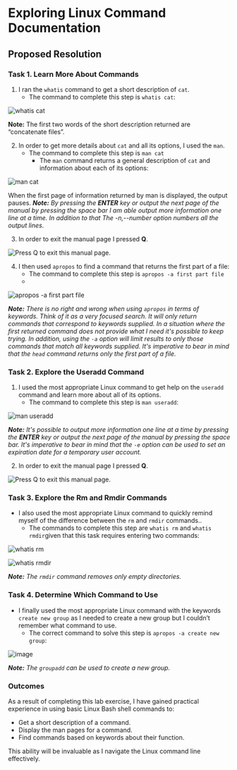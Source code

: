 # Exploring Linux Command Documentation

## Proposed Resolution

### Task 1. Learn More About Commands

1. I ran the `whatis` command to get a short description of `cat`.
    * The command to complete this step is `whatis cat`:

![whatis cat](https://github.com/user-attachments/assets/13006cdb-4520-43ac-8c42-22f4c017c7d1)

**Note:**  The first two words of the short description returned are “concatenate files”.

2. In order to get more details about `cat` and all its options, I used the `man`.
    * The command to complete this step is `man cat`
      * The `man` command returns a general description of `cat` and information about each of its options:

![man cat](https://github.com/user-attachments/assets/f839a8b1-e16d-42f3-bd30-6d6ab5361411)

When the first page of information returned by man is displayed, the output pauses.
***Note:** By pressing the **ENTER** key or output the next page of the manual by pressing the space bar I am able output more information one line at a time. In addition to that The -n,--number option numbers all the output lines.*

3. In order to exit the manual page I pressed **Q**.

![Press Q to exit this manual page.](https://github.com/user-attachments/assets/446ab4b8-c9c1-4de7-ba03-97e53f343eb2)

4. I then used `apropos` to find a command that returns the first part of a file:
    * The command to complete this step is `apropos -a first part file`
    * 
![apropos -a first part file](https://github.com/user-attachments/assets/6471c114-0698-4298-a172-a0a50afc4c80)

***Note:** There is no right and wrong when using `apropos` in terms of keywords. Think of it as a very focused search. It will only return commands that correspond to keywords supplied. In a situation where the first returned command does not provide what I need it's possible to keep trying. In addition, using the `-a` option will limit results to only those commands that match all keywords supplied. It's imperative to bear in mind that the `head` command returns only the first part of a file.*


### Task 2. Explore the Useradd Command

1. I used the most appropriate Linux command to get help on the `useradd` command and learn more about all of its options.
    * The command to complete this step is `man useradd`:

![man useradd](https://github.com/user-attachments/assets/ef91616c-b58f-4670-a0de-6caa072964dd)

***Note:** It's possible to output more information one line at a time by pressing the **ENTER** key or output the next page of the manual by pressing the space bar. It's imperative to bear in mind that the `-e` option can be used to set an expiration date for a temporary user account.*

2. In order to exit the manual page I pressed **Q**.

![Press Q to exit this manual page.](https://github.com/user-attachments/assets/e57258b5-70d8-474f-881a-f5f6e1355d4d)

### Task 3. Explore the Rm and Rmdir Commands

* I also used the most appropriate Linux command to quickly remind myself of the difference between the `rm` and `rmdir` commands..
    * The commands to complete this step are `whatis rm` and `whatis rmdir`given that this task requires entering two commands:

![whatis rm](https://github.com/user-attachments/assets/c5664b34-7266-453a-a93f-ae98ffbf92f3)

![whatis rmdir](https://github.com/user-attachments/assets/5bd046d3-e168-41bc-bc4f-baff413064a2)

***Note:** The `rmdir` command removes only empty directories.*

### Task 4. Determine Which Command to Use

  * I finally used the most appropriate Linux command with the keywords `create new group` as I needed to create a new group but I couldn’t remember what command to use.
    * The correct command to solve this step is `apropos -a create new group`:

![image](https://github.com/user-attachments/assets/0a9fc556-ccda-430a-93bf-8e4ebf658560)

***Note:** The `groupadd` can be used to create a new group.*

### Outcomes

As a result of completing this lab exercise, I have gained practical experience in using basic Linux Bash shell commands to:

* Get a short description of a command.
* Display the man pages for a command.
* Find commands based on keywords about their function.

This ability will be invaluable as I navigate the Linux command line effectively.
